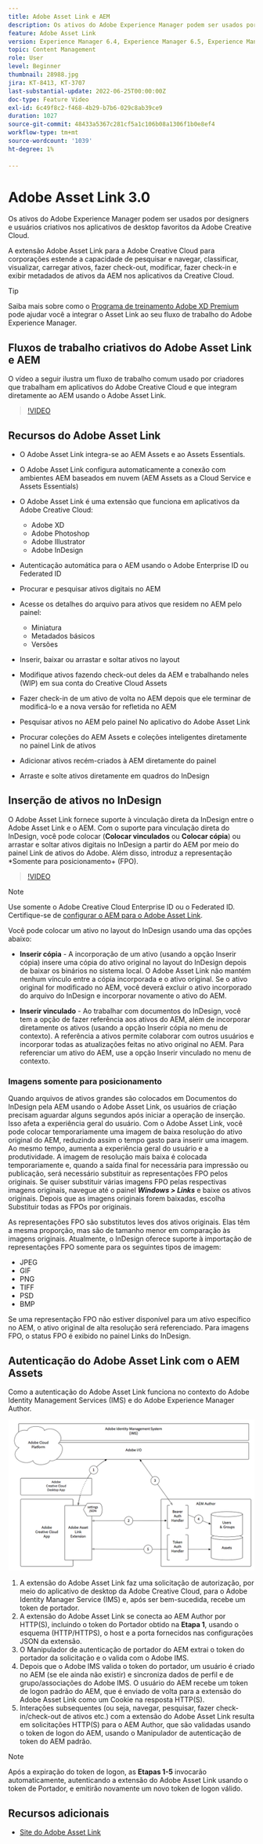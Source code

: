 ```yaml
---
title: Adobe Asset Link e AEM
description: Os ativos do Adobe Experience Manager podem ser usados por designers e usuários criativos nos aplicativos de desktop favoritos da Adobe Creative Cloud. A extensão Adobe Asset Link para a Adobe Creative Cloud para corporações estende a capacidade de pesquisar e navegar, classificar, visualizar, carregar ativos, fazer check-out, modificar, fazer check-in e exibir metadados de ativos da AEM em ferramentas do Creative Cloud, como Adobe XD, Photoshop, InDesign e Illustrator.
feature: Adobe Asset Link
version: Experience Manager 6.4, Experience Manager 6.5, Experience Manager as a Cloud Service
topic: Content Management
role: User
level: Beginner
thumbnail: 28988.jpg
jira: KT-8413, KT-3707
last-substantial-update: 2022-06-25T00:00:00Z
doc-type: Feature Video
exl-id: 6c49f8c2-f468-4b29-b7b6-029c8ab39ce9
duration: 1027
source-git-commit: 48433a5367c281cf5a1c106b08a1306f1b0e8ef4
workflow-type: tm+mt
source-wordcount: '1039'
ht-degree: 1%

---
```


# Adobe Asset Link 3.0

Os ativos do Adobe Experience Manager podem ser usados por designers e usuários criativos nos aplicativos de desktop favoritos da Adobe Creative Cloud.

A extensão Adobe Asset Link para a Adobe Creative Cloud para corporações estende a capacidade de pesquisar e navegar, classificar, visualizar, carregar ativos, fazer check-out, modificar, fazer check-in e exibir metadados de ativos da AEM nos aplicativos da Creative Cloud.

>[!TIP]
>
> Saiba mais sobre como o [Programa de treinamento Adobe XD Premium](https://helpx.adobe.com/br/support/xd.html) pode ajudar você a integrar o Asset Link ao seu fluxo de trabalho do Adobe Experience Manager.

## Fluxos de trabalho criativos do Adobe Asset Link e AEM

O vídeo a seguir ilustra um fluxo de trabalho comum usado por criadores que trabalham em aplicativos do Adobe Creative Cloud e que integram diretamente ao AEM usando o Adobe Asset Link.

>[!VIDEO](https://video.tv.adobe.com/v/335927?quality=12&learn=on)

## Recursos do Adobe Asset Link

+ O Adobe Asset Link integra-se ao AEM Assets e ao Assets Essentials.
+ O Adobe Asset Link configura automaticamente a conexão com ambientes AEM baseados em nuvem (AEM Assets as a Cloud Service e Assets Essentials)
+ O Adobe Asset Link é uma extensão que funciona em aplicativos da Adobe Creative Cloud:

   + Adobe XD
   + Adobe Photoshop
   + Adobe Illustrator
   + Adobe InDesign

+ Autenticação automática para o AEM usando o Adobe Enterprise ID ou Federated ID
+ Procurar e pesquisar ativos digitais no AEM
+ Acesse os detalhes do arquivo para ativos que residem no AEM pelo painel:
   + Miniatura 
   + Metadados básicos
   + Versões
+ Inserir, baixar ou arrastar e soltar ativos no layout
+ Modifique ativos fazendo check-out deles da AEM e trabalhando neles (WIP) em sua conta do Creative Cloud Assets
+ Fazer check-in de um ativo de volta no AEM depois que ele terminar de modificá-lo e a nova versão for refletida no AEM
+ Pesquisar ativos no AEM pelo painel No aplicativo do Adobe Asset Link
+ Procurar coleções do AEM Assets e coleções inteligentes diretamente no painel Link de ativos
+ Adicionar ativos recém-criados à AEM diretamente do painel
+ Arraste e solte ativos diretamente em quadros do InDesign

## Inserção de ativos no InDesign

O Adobe Asset Link fornece suporte à vinculação direta da InDesign entre o Adobe Asset Link e o AEM. Com o suporte para vinculação direta do InDesign, você pode colocar (__Colocar vinculados__ ou __Colocar cópia__) ou arrastar e soltar ativos digitais no InDesign a partir do AEM por meio do painel Link de ativos do Adobe. Além disso, introduz a representação *Somente para posicionamento+ (FPO).

>[!VIDEO](https://video.tv.adobe.com/v/28988?quality=12&learn=on)

>[!NOTE]
>
>Use somente o Adobe Creative Cloud Enterprise ID ou o Federated ID. Certifique-se de [configurar o AEM para o Adobe Asset Link](https://helpx.adobe.com/br/enterprise/using/adobe-asset-link.html).

Você pode colocar um ativo no layout do InDesign usando uma das opções abaixo:

+ **Inserir cópia** - A incorporação de um ativo (usando a opção Inserir cópia) insere uma cópia do ativo original no layout do InDesign depois de baixar os binários no sistema local. O Adobe Asset Link não mantém nenhum vínculo entre a cópia incorporada e o ativo original. Se o ativo original for modificado no AEM, você deverá excluir o ativo incorporado do arquivo do InDesign e incorporar novamente o ativo do AEM.

+ **Inserir vinculado** - Ao trabalhar com documentos do InDesign, você tem a opção de fazer referência aos ativos do AEM, além de incorporar diretamente os ativos (usando a opção Inserir cópia no menu de contexto). A referência a ativos permite colaborar com outros usuários e incorporar todas as atualizações feitas no ativo original no AEM. Para referenciar um ativo do AEM, use a opção Inserir vinculado no menu de contexto.

### Imagens somente para posicionamento

Quando arquivos de ativos grandes são colocados em Documentos do InDesign pela AEM usando o Adobe Asset Link, os usuários de criação precisam aguardar alguns segundos após iniciar a operação de inserção. Isso afeta a experiência geral do usuário. Com o Adobe Asset Link, você pode colocar temporariamente uma imagem de baixa resolução do ativo original do AEM, reduzindo assim o tempo gasto para inserir uma imagem. Ao mesmo tempo, aumenta a experiência geral do usuário e a produtividade. A imagem de resolução mais baixa é colocada temporariamente e, quando a saída final for necessária para impressão ou publicação, será necessário substituir as representações FPO pelos originais. Se quiser substituir várias imagens FPO pelas respectivas imagens originais, navegue até o painel **_Windows > Links_** e baixe os ativos originais. Depois que as imagens originais forem baixadas, escolha Substituir todas as FPOs por originais.

As representações FPO são substitutos leves dos ativos originais. Elas têm a mesma proporção, mas são de tamanho menor em comparação às imagens originais. Atualmente, o InDesign oferece suporte à importação de representações FPO somente para os seguintes tipos de imagem:

+ JPEG
+ GIF
+ PNG
+ TIFF
+ PSD
+ BMP

Se uma representação FPO não estiver disponível para um ativo específico no AEM, o ativo original de alta resolução será referenciado. Para imagens FPO, o status FPO é exibido no painel Links do InDesign.

## Autenticação do Adobe Asset Link com o AEM Assets

Como a autenticação do Adobe Asset Link funciona no contexto do Adobe Identity Management Services (IMS) e do Adobe Experience Manager Author.

![Arquitetura do Adobe Asset Link](assets/adobe-asset-link-article-understand.png)

1. A extensão do Adobe Asset Link faz uma solicitação de autorização, por meio do aplicativo de desktop da Adobe Creative Cloud, para o Adobe Identity Manager Service (IMS) e, após ser bem-sucedida, recebe um token de portador.
1. A extensão do Adobe Asset Link se conecta ao AEM Author por HTTP(S), incluindo o token do Portador obtido na **Etapa 1**, usando o esquema (HTTP/HTTPS), o host e a porta fornecidos nas configurações JSON da extensão.
1. O Manipulador de autenticação de portador do AEM extrai o token do portador da solicitação e o valida com o Adobe IMS.
1. Depois que o Adobe IMS valida o token do portador, um usuário é criado no AEM (se ele ainda não existir) e sincroniza dados de perfil e de grupo/associações do Adobe IMS. O usuário do AEM recebe um token de logon padrão do AEM, que é enviado de volta para a extensão do Adobe Asset Link como um Cookie na resposta HTTP(S).
1. Interações subsequentes (ou seja, navegar, pesquisar, fazer check-in/check-out de ativos etc.) com a extensão do Adobe Asset Link resulta em solicitações HTTP(S) para o AEM Author, que são validadas usando o token de logon do AEM, usando o Manipulador de autenticação de token do AEM padrão.

>[!NOTE]
>
>Após a expiração do token de logon, as **Etapas 1-5** invocarão automaticamente, autenticando a extensão do Adobe Asset Link usando o token de Portador, e emitirão novamente um novo token de logon válido.

## Recursos adicionais

+ [Site do Adobe Asset Link](https://www.adobe.com/br/creativecloud/business/enterprise/adobe-asset-link.html)
